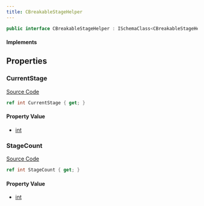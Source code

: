 ```yaml
---
title: CBreakableStageHelper
---
```


```csharp
public interface CBreakableStageHelper : ISchemaClass<CBreakableStageHelper>, ISchemaField, ISchemaClass, INativeHandle
```

#### Implements

## Properties

### CurrentStage

[Source Code](https://github.com/swiftly-solution/swiftlys2/blob/main/managed/src/SwiftlyS2.Generated/Schemas/Interfaces/CBreakableStageHelper.cs#L17)

```csharp
ref int CurrentStage { get; }
```

#### Property Value

- [int](https://learn.microsoft.com/dotnet/api/system.int32)

### StageCount

[Source Code](https://github.com/swiftly-solution/swiftlys2/blob/main/managed/src/SwiftlyS2.Generated/Schemas/Interfaces/CBreakableStageHelper.cs#L19)

```csharp
ref int StageCount { get; }
```

#### Property Value

- [int](https://learn.microsoft.com/dotnet/api/system.int32)

